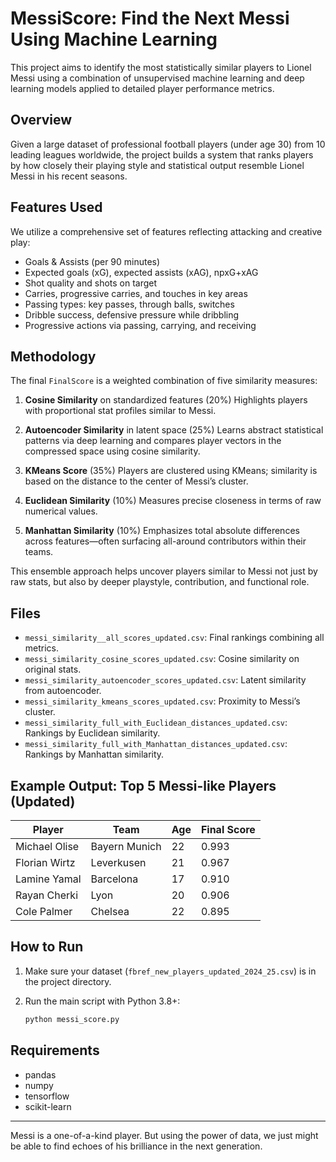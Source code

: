 # MessiScore: Find the Next Messi Using Machine Learning

This project aims to identify the most statistically similar players to Lionel Messi using a combination of unsupervised machine learning and deep learning models applied to detailed player performance metrics.

## Overview

Given a large dataset of professional football players (under age 30) from 10 leading leagues worldwide, the project builds a system that ranks players by how closely their playing style and statistical output resemble Lionel Messi in his recent seasons.

## Features Used

We utilize a comprehensive set of features reflecting attacking and creative play:

* Goals & Assists (per 90 minutes)
* Expected goals (xG), expected assists (xAG), npxG+xAG
* Shot quality and shots on target
* Carries, progressive carries, and touches in key areas
* Passing types: key passes, through balls, switches
* Dribble success, defensive pressure while dribbling
* Progressive actions via passing, carrying, and receiving

## Methodology

The final `FinalScore` is a weighted combination of five similarity measures:

1. **Cosine Similarity** on standardized features (20%)
   Highlights players with proportional stat profiles similar to Messi.

2. **Autoencoder Similarity** in latent space (25%)
   Learns abstract statistical patterns via deep learning and compares player vectors in the compressed space using cosine similarity.

3. **KMeans Score** (35%)
   Players are clustered using KMeans; similarity is based on the distance to the center of Messi’s cluster.

4. **Euclidean Similarity** (10%)
   Measures precise closeness in terms of raw numerical values.

5. **Manhattan Similarity** (10%)
   Emphasizes total absolute differences across features—often surfacing all-around contributors within their teams.

This ensemble approach helps uncover players similar to Messi not just by raw stats, but also by deeper playstyle, contribution, and functional role.

## Files

* `messi_similarity__all_scores_updated.csv`: Final rankings combining all metrics.
* `messi_similarity_cosine_scores_updated.csv`: Cosine similarity on original stats.
* `messi_similarity_autoencoder_scores_updated.csv`: Latent similarity from autoencoder.
* `messi_similarity_kmeans_scores_updated.csv`: Proximity to Messi’s cluster.
* `messi_similarity_full_with_Euclidean_distances_updated.csv`: Rankings by Euclidean similarity.
* `messi_similarity_full_with_Manhattan_distances_updated.csv`: Rankings by Manhattan similarity.

## Example Output: Top 5 Messi-like Players (Updated)

| Player        | Team          | Age | Final Score |
| ------------- | ------------- | --- | ----------- |
| Michael Olise | Bayern Munich | 22  | 0.993       |
| Florian Wirtz | Leverkusen    | 21  | 0.967       |
| Lamine Yamal  | Barcelona     | 17  | 0.910       |
| Rayan Cherki  | Lyon          | 20  | 0.906       |
| Cole Palmer   | Chelsea       | 22  | 0.895       |

## How to Run

1. Make sure your dataset (`fbref_new_players_updated_2024_25.csv`) is in the project directory.
2. Run the main script with Python 3.8+:

   ```bash
   python messi_score.py
   ```

## Requirements

* pandas
* numpy
* tensorflow
* scikit-learn


---

Messi is a one-of-a-kind player. But using the power of data, we just might be able to find echoes of his brilliance in the next generation.
